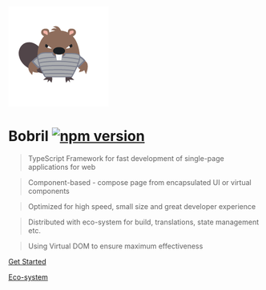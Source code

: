 ![Bobril Logo](./bobril-page/resources/bobril_logo_200x200.png)

# Bobril [![npm version](https://badge.fury.io/js/bobril.svg)](https://badge.fury.io/js/bobril)

> TypeScript Framework for fast development of single-page applications for web

> Component-based - compose page from encapsulated UI or virtual components

> Optimized for high speed, small size and great developer experience

> Distributed with eco-system for build, translations, state management etc.

> Using Virtual DOM to ensure maximum effectiveness

[Get Started](./bobril-page/resources/get-started.md)

[Eco-system](./bobril-page/resources/eco-system.md)
